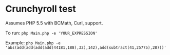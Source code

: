 Crunchyroll test
================

Assumes PHP 5.5 with BCMath, Curl,  support.

To run: `php Main.php -e 'YOUR_EXPRESSION'`

Example:
`php Main.php -e 'abs(add(add(add(add(44181,188),32),142),add(subtract(41,25775),28)))'`